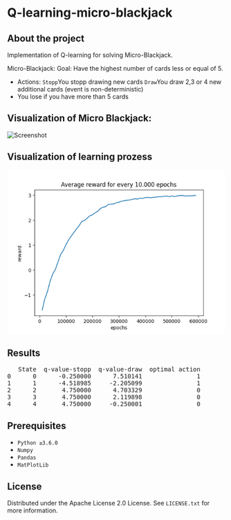 # Q-learning-micro-blackjack

<!-- ABOUT THE PROJECT -->
## About the project
Implementation of Q-learning for solving Micro-Blackjack. 

Micro-Blackjack:
Goal: Have the highest number of cards less or equal of 5.
- Actions: `Stopp`You stopp drawing new cards `Draw`You draw 2,3 or 4 new additional cards (event is non-deterministic)
- You lose if you have more than 5 cards 


## Visualization of Micro Blackjack:
![Screenshot](Q-learning-micro-blackjack/pictures/Ave_reward_for_every_10000_epochs.png)

## Visualization of learning prozess 
![Screenshot](Ave_reward_for_every_10000_epochs.png)
## Results
<pre>   State  q-value-stopp  q-value-draw  optimal action
0      0      -0.250000      7.510141               1
1      1      -4.518985     -2.205099               1
2      2       4.750000      4.703329               0
3      3       4.750000      2.119898               0
4      4       4.750000     -0.250001               0
</pre>

## Prerequisites

- `Python ≥3.6.0`
- `Numpy`
- `Pandas`
- `MatPlotLib`

<!-- LICENSE -->
## License

Distributed under the Apache License 2.0 License. See `LICENSE.txt` for more information.

